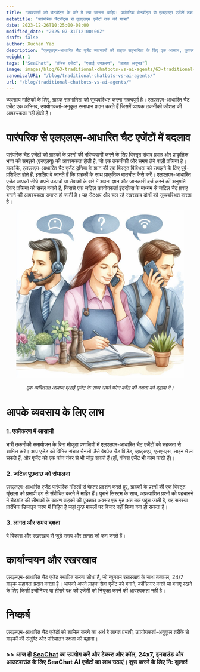 ```yaml
---
title: "व्यवसायों को चैटबॉट्स के बारे में क्या जानना चाहिए: पारंपरिक चैटबॉट्स से एलएलएम एजेंटों तक की यात्रा"
metatitle: "पारंपरिक चैटबॉट्स से एलएलएम एजेंटों तक की यात्रा"
date: 2023-12-26T10:25:00-08:00
modified_date: "2025-07-31T12:00:00Z"
draft: false
author: Xuchen Yao
description: "एलएलएम-आधारित चैट एजेंट व्यवसायों को ग्राहक सहभागिता के लिए एक आसान, कुशल समाधान प्रदान करते हैं, जिसमें जटिल तकनीकी कौशल की आवश्यकता नहीं होती है और मौजूदा प्रणालियों के साथ सहजता से एकीकृत होते हैं।"
weight: 1
tags: ["SeaChat", "वॉयस एजेंट", "एआई उपकरण", "ग्राहक अनुभव"]
image: images/blog/63-traditional-chatbots-vs-ai-agents/63-traditional-chatbots-vs-ai-agents.png
canonicalURL: "/blog/traditional-chatbots-vs-ai-agents/"
url: "/blog/traditional-chatbots-vs-ai-agents/"
---
```


व्यवसाय मालिकों के लिए, ग्राहक सहभागिता को सुव्यवस्थित करना महत्वपूर्ण है। एलएलएम-आधारित चैट एजेंट एक अभिनव, उपयोगकर्ता-अनुकूल समाधान प्रदान करते हैं जिसमें व्यापक तकनीकी कौशल की आवश्यकता नहीं होती है।

# **पारंपरिक से एलएलएम-आधारित चैट एजेंटों में बदलाव**
पारंपरिक चैट एजेंटों को ग्राहकों के प्रश्नों की भविष्यवाणी करने के लिए विस्तृत संवाद प्रवाह और प्राकृतिक भाषा को समझने (एनएलयू) की आवश्यकता होती है, जो एक तकनीकी और समय लेने वाली प्रक्रिया है। हालांकि, एलएलएम-आधारित चैट एजेंट दुनिया के ज्ञान की एक विस्तृत विविधता को समझने के लिए पूर्व-प्रशिक्षित होते हैं, इसलिए वे जानते हैं कि ग्राहकों के साथ प्राकृतिक बातचीत कैसे करें। एलएलएम-आधारित एजेंट आपको सीधे अपने उत्पादों या सेवाओं के बारे में अपना ज्ञान और जानकारी दर्ज करने की अनुमति देकर प्रक्रिया को सरल बनाते हैं, जिससे एक जटिल उपयोगकर्ता इंटरफ़ेस के माध्यम से जटिल चैट प्रवाह बनाने की आवश्यकता समाप्त हो जाती है। यह सेटअप और चल रहे रखरखाव दोनों को सुव्यवस्थित करता है।

<center>
<img height="450px" src="/images/blog/50x-all-seachat-agents/transfer-to-and-from-ai-agent.jpeg" alt="एक व्यक्तिगत आवाज एआई एजेंट के साथ अपने फोन कॉल की दक्षता को बढ़ावा दें।"/>

*एक व्यक्तिगत आवाज एआई एजेंट के साथ अपने फोन कॉल की दक्षता को बढ़ावा दें।*
</center>

# **आपके व्यवसाय के लिए लाभ**
### 1. **एकीकरण में आसानी**
भारी तकनीकी समायोजन के बिना मौजूदा प्रणालियों में एलएलएम-आधारित चैट एजेंटों को सहजता से शामिल करें। आप एजेंट को विभिन्न संचार चैनलों जैसे वेबपेज चैट विजेट, व्हाट्सएप, एसएमएस, लाइन में ला सकते हैं, और एजेंट को एक फोन नंबर से भी जोड़ सकते हैं (हाँ, वॉयस एजेंट भी काम करते हैं)।

### 2. **जटिल पूछताछ को संभालना**
एलएलएम-आधारित एजेंट पारंपरिक मॉडलों से बेहतर प्रदर्शन करते हुए, ग्राहकों के प्रश्नों की एक विस्तृत श्रृंखला को प्रभावी ढंग से संबोधित करने में माहिर हैं। पुराने सिस्टम के साथ, अप्रत्याशित प्रश्नों को पहचानने में चैटबॉट की सीमाओं के कारण ग्राहकों की पूछताछ अक्सर एक मृत अंत तक पहुंच जाती है, यह समस्या प्रारंभिक डिजाइन चरण में निहित है जहां कुछ मामलों पर विचार नहीं किया गया हो सकता है।

### 3. **लागत और समय दक्षता**
वे विकास और रखरखाव से जुड़े समय और लागत को कम करते हैं।

# **कार्यान्वयन और रखरखाव**
एलएलएम-आधारित चैट एजेंट स्थापित करना सीधा है, जो न्यूनतम रखरखाव के साथ तत्काल, 24/7 ग्राहक सहायता प्रदान करता है। आपको अपने ग्राहक सेवा एजेंट को बनाने, कॉन्फ़िगर करने या बनाए रखने के लिए किसी इंजीनियर या तीसरे पक्ष की एजेंसी को नियुक्त करने की आवश्यकता नहीं है।

# **निष्कर्ष**
एलएलएम-आधारित चैट एजेंटों को शामिल करने का अर्थ है लागत प्रभावी, उपयोगकर्ता-अनुकूल तरीके से ग्राहकों की संतुष्टि और परिचालन दक्षता को बढ़ाना।

### >> आज ही [SeaChat](https://chat.seasalt.ai/?utm_source=blog) का उपयोग करें और टेक्स्ट और कॉल, 24x7, इनबाउंड और आउटबाउंड के लिए SeaChat AI एजेंटों का लाभ उठाएं। शुरू करने के लिए नि: शुल्क!



